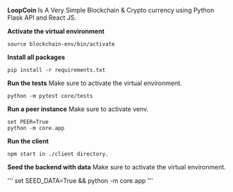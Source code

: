 **LoopCoin** Is A Very Simple Blockchain & Crypto currency using Python Flask API and React JS.

**Activate the virtual environment**

```
source blockchain-env/bin/activate
```

**Install all packages**

```
pip install -r requirements.txt
```

**Run the tests**
Make sure to activate the virtual environment.

```
python -m pytest core/tests
```

**Run a peer instance**
Make sure to activate venv.

```
set PEER=True
python -m core.app
```

**Run the client**

```
npm start in ./client directory.
```

**Seed the backend with data**
Make sure to activate the virtual environment.

'''
set SEED_DATA=True && python -m core.app
'''
